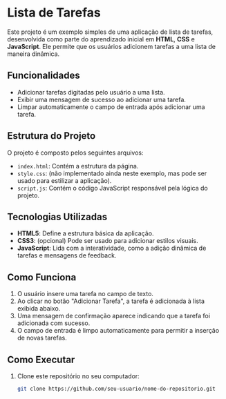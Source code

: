 # Lista de Tarefas

Este projeto é um exemplo simples de uma aplicação de lista de tarefas, desenvolvida como parte do aprendizado inicial em **HTML**, **CSS** e **JavaScript**. Ele permite que os usuários adicionem tarefas a uma lista de maneira dinâmica.

## Funcionalidades

- Adicionar tarefas digitadas pelo usuário a uma lista.
- Exibir uma mensagem de sucesso ao adicionar uma tarefa.
- Limpar automaticamente o campo de entrada após adicionar uma tarefa.

## Estrutura do Projeto

O projeto é composto pelos seguintes arquivos:

- `index.html`: Contém a estrutura da página.
- `style.css`: (não implementado ainda neste exemplo, mas pode ser usado para estilizar a aplicação).
- `script.js`: Contém o código JavaScript responsável pela lógica do projeto.

## Tecnologias Utilizadas

- **HTML5**: Define a estrutura básica da aplicação.
- **CSS3**: (opcional) Pode ser usado para adicionar estilos visuais.
- **JavaScript**: Lida com a interatividade, como a adição dinâmica de tarefas e mensagens de feedback.

## Como Funciona

1. O usuário insere uma tarefa no campo de texto.
2. Ao clicar no botão "Adicionar Tarefa", a tarefa é adicionada à lista exibida abaixo.
3. Uma mensagem de confirmação aparece indicando que a tarefa foi adicionada com sucesso.
4. O campo de entrada é limpo automaticamente para permitir a inserção de novas tarefas.

## Como Executar

1. Clone este repositório no seu computador:
   ```bash
   git clone https://github.com/seu-usuario/nome-do-repositorio.git
